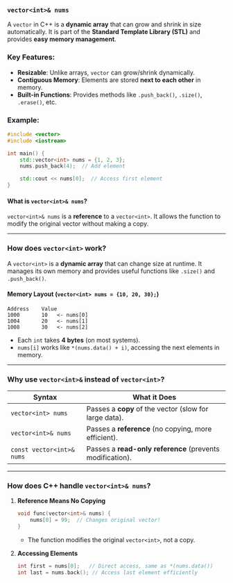 ### `vector<int>& nums` 

A `vector` in C++ is a **dynamic array** that can grow and shrink in size automatically. It is part of the **Standard Template Library (STL)** and provides **easy memory management**.

### **Key Features:**
- **Resizable**: Unlike arrays, `vector` can grow/shrink dynamically.
- **Contiguous Memory**: Elements are stored **next to each other** in memory.
- **Built-in Functions**: Provides methods like `.push_back()`, `.size()`, `.erase()`, etc.

### **Example:**
```cpp
#include <vector>
#include <iostream>

int main() {
    std::vector<int> nums = {1, 2, 3};  
    nums.push_back(4);  // Add element

    std::cout << nums[0];  // Access first element
}
```

#### **What is `vector<int>& nums`?**
`vector<int>& nums` is a **reference** to a `vector<int>`. It allows the function to modify the original vector without making a copy.

---

### **How does `vector<int>` work?**
A `vector<int>` is a **dynamic array** that can change size at runtime. It manages its own memory and provides useful functions like `.size()` and `.push_back()`.

#### **Memory Layout (`vector<int> nums = {10, 20, 30};`)**
```
Address    Value
1000       10   <- nums[0]
1004       20   <- nums[1]
1008       30   <- nums[2]
```
- Each `int` takes **4 bytes** (on most systems).
- `nums[i]` works like `*(nums.data() + i)`, accessing the next elements in memory.

---

### **Why use `vector<int>&` instead of `vector<int>`?**
| Syntax                | What it Does                                  |
|----------------------|--------------------------------|
| `vector<int> nums`   | Passes a **copy** of the vector (slow for large data). |
| `vector<int>& nums`  | Passes a **reference** (no copying, more efficient). |
| `const vector<int>& nums` | Passes a **read-only reference** (prevents modification). |

---

### **How does C++ handle `vector<int>& nums`?**
1. **Reference Means No Copying**
   ```cpp
   void func(vector<int>& nums) {
       nums[0] = 99;  // Changes original vector!
   }
   ```
   - The function modifies the original `vector<int>`, not a copy.

2. **Accessing Elements**
   ```cpp
   int first = nums[0];   // Direct access, same as *(nums.data())
   int last = nums.back(); // Access last element efficiently
   ```

